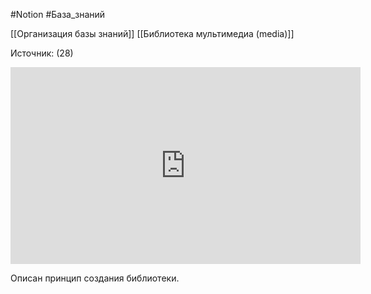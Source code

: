 #Notion #База_знаний 

[[Организация базы знаний]]
[[Библиотека мультимедиа (media)]]

Источник: (28)

<iframe width="560" height="315" src="https://www.youtube.com/embed/uNHOUmojYRU" title="YouTube video player" frameborder="0" allow="accelerometer; autoplay; clipboard-write; encrypted-media; gyroscope; picture-in-picture" allowfullscreen></iframe>

Описан принцип создания библиотеки. 